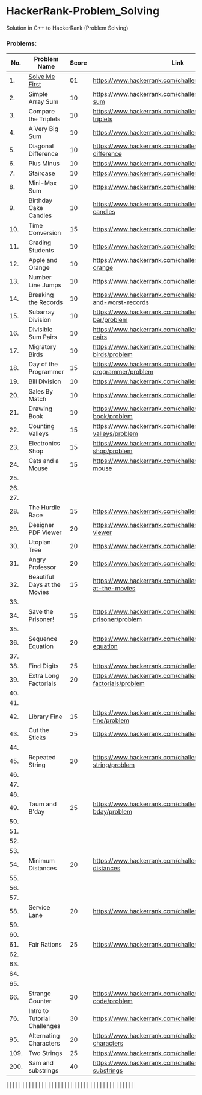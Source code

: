 # HackerRank-Problem_Solving
Solution in C++ to HackerRank (Problem Solving)

### Problems:

| No.  | Problem Name  | Score  | Link  |
| ------------ | ------------ | ------------ | ------------ |
| 1. | [Solve Me First](https://github.com/ViBRUS/HackerRank-Problem_Solving/blob/main/01_Solve_Me_First.cpp)  | 01  |  https://www.hackerrank.com/challenges/solve-me-first |
| 2.  | Simple Array Sum  | 10  |  https://www.hackerrank.com/challenges/simple-array-sum |
|  3. | Compare the Triplets  | 10  |  https://www.hackerrank.com/challenges/compare-the-triplets |
|  4. | A Very Big Sum  | 10  | https://www.hackerrank.com/challenges/a-very-big-sum  |
|  5. | Diagonal Difference  | 10  | https://www.hackerrank.com/challenges/diagonal-difference  |
| 6.  | Plus Minus  | 10  |  https://www.hackerrank.com/challenges/plus-minus |
|  7. | Staircase  | 10  | https://www.hackerrank.com/challenges/staircase  |
| 8.  | Mini-Max Sum  | 10  | https://www.hackerrank.com/challenges/mini-max-sum  |
| 9.  | Birthday Cake Candles  | 10  |  https://www.hackerrank.com/challenges/birthday-cake-candles |
| 10.  | Time Conversion  | 15  | https://www.hackerrank.com/challenges/time-conversion  |
| 11.  | Grading Students  | 10  | https://www.hackerrank.com/challenges/grading  |
| 12.  |  Apple and Orange |  10 | https://www.hackerrank.com/challenges/apple-and-orange  |
| 13.  | Number Line Jumps  | 10  | https://www.hackerrank.com/challenges/kangaroo/problem  |
| 14.  | Breaking the Records  | 10  | https://www.hackerrank.com/challenges/breaking-best-and-worst-records  |
| 15.  | Subarray Division  | 10  | https://www.hackerrank.com/challenges/the-birthday-bar/problem  |
| 16.  | Divisible Sum Pairs  | 10  | https://www.hackerrank.com/challenges/divisible-sum-pairs  |
| 17.  | Migratory Birds  | 10  | https://www.hackerrank.com/challenges/migratory-birds/problem  |
| 18.  | Day of the Programmer  | 15  | https://www.hackerrank.com/challenges/day-of-the-programmer/problem  |
| 19.  | Bill Division  | 10  | https://www.hackerrank.com/challenges/bon-appetit  |
| 20.  | Sales By Match  | 10  | https://www.hackerrank.com/challenges/sock-merchant  |
| 21.  | Drawing Book  | 10  | https://www.hackerrank.com/challenges/drawing-book/problem  |
| 22.  | Counting Valleys  | 15  | https://www.hackerrank.com/challenges/counting-valleys/problem  |
| 23.  | Electronics Shop  | 15  | https://www.hackerrank.com/challenges/electronics-shop/problem  |
| 24.  | Cats and a Mouse  | 15  | https://www.hackerrank.com/challenges/cats-and-a-mouse  |
| 25.  |   |   |   |
| 26.  |   |   |   |
| 27.  |   |   |   |
| 28.  | The Hurdle Race  |  15 |  https://www.hackerrank.com/challenges/the-hurdle-race |
| 29.  | Designer PDF Viewer  | 20  | https://www.hackerrank.com/challenges/designer-pdf-viewer  |
| 30.  | Utopian Tree  | 20  | https://www.hackerrank.com/challenges/utopian-tree  |
| 31.  | Angry Professor  | 20  |  https://www.hackerrank.com/challenges/angry-professor |
| 32.  | Beautiful Days at the Movies  | 15  |  https://www.hackerrank.com/challenges/beautiful-days-at-the-movies |
| 33.  |   |   |   |
| 34.  | Save the Prisoner!  | 15  | https://www.hackerrank.com/challenges/save-the-prisoner/problem  |
| 35.  |   |   |   |
| 36.  | Sequence Equation  | 20  |  https://www.hackerrank.com/challenges/permutation-equation |
| 37.  |   |   |   |
| 38.  | Find Digits  |  25 | https://www.hackerrank.com/challenges/find-digits  |
| 39.  | Extra Long Factorials  | 20  | https://www.hackerrank.com/challenges/extra-long-factorials/problem  |
| 40.  |   |   |   |
| 41.  |   |   |   |
| 42.  | Library Fine  | 15  | https://www.hackerrank.com/challenges/library-fine/problem  |
| 43.  | Cut the Sticks  |  25 | https://www.hackerrank.com/challenges/cut-the-sticks  |
| 44.  |   |   |   |
| 45.  | Repeated String  | 20  | https://www.hackerrank.com/challenges/repeated-string/problem  |
| 46.  |   |   |   |
| 47.  |   |   |   |
| 48.  |   |   |   |
| 49.  | Taum and B'day  | 25  | https://www.hackerrank.com/challenges/taum-and-bday/problem  |
| 50.  |   |   |   |
| 51.  |   |   |   |
| 52.  |   |   |   |
| 53.  |   |   |   |
| 54.  | Minimum Distances  | 20  | https://www.hackerrank.com/challenges/minimum-distances  |
| 55.  |   |   |   |
| 56.  |   |   |   |
| 57.  |   |   |   |
| 58.  | Service Lane  | 20  |  https://www.hackerrank.com/challenges/service-lane |
| 59.  |   |   |   |
| 60.  |   |   |   |
| 61.  | Fair Rations  | 25  | https://www.hackerrank.com/challenges/fair-rations  |
| 62.  |   |   |   |
| 63.  |   |   |   |
| 64.  |   |   |   |
| 65.  |   |   |   |
| 66.  | Strange Counter  | 30  | https://www.hackerrank.com/challenges/strange-code/problem  |
| 76.  | Intro to Tutorial Challenges  | 30  |  https://www.hackerrank.com/challenges/tutorial-intro |
| 95.  | Alternating Characters  | 20  | https://www.hackerrank.com/challenges/alternating-characters  |
| 109.  | Two Strings  | 25  | https://www.hackerrank.com/challenges/two-strings  |
| 200.  | Sam and substrings | 40  | https://www.hackerrank.com/challenges/sam-and-substrings  |

|   |   |   |   |
|   |   |   |   |
|   |   |   |   |
|   |   |   |   |
|   |   |   |   |
|   |   |   |   |
|   |   |   |   |
|   |   |   |   |
